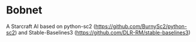 # Bobnet
A Starcraft AI based on python-sc2 (https://github.com/BurnySc2/python-sc2) and Stable-Baselines3 (https://github.com/DLR-RM/stable-baselines3)
